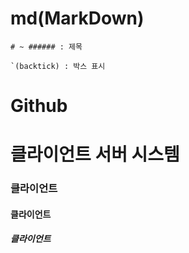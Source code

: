 # md(MarkDown)

```
# ~ ###### : 제목

`(backtick) : 박스 표시
```

# Github

# 클라이언트 서버 시스템

### 클라이언트
#### 클라이언트 
##### 클라이언트

